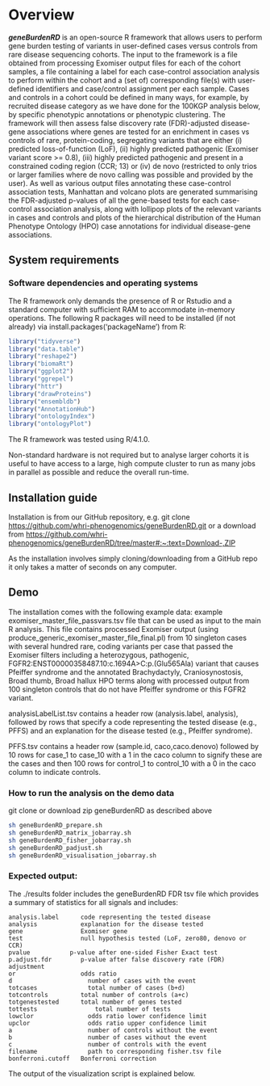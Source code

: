 #  Overview
**_geneBurdenRD_** is an open-source R framework that allows users to perform gene burden testing of variants in user-defined cases versus controls from rare disease sequencing cohorts. The input to the framework is a file obtained from processing Exomiser output files for each of the cohort samples, a file containing a label for each case-control association analysis to perform within the cohort and a (set of) corresponding file(s) with user-defined identifiers and case/control assignment per each sample. Cases and controls in a cohort could be defined in many ways, for example, by recruited disease category as we have done for the 100KGP analysis below, by specific phenotypic annotations or phenotypic clustering. The framework will then assess false discovery rate (FDR)-adjusted disease-gene associations where genes are tested for an enrichment in cases vs controls of rare, protein-coding, segregating variants that are either (i) predicted loss-of-function (LoF), (ii) highly predicted pathogenic (Exomiser variant score >= 0.8), (iii) highly predicted pathogenic and present in a constrained coding region (CCR; 13) or (iv) de novo (restricted to only trios or larger families where de novo calling was possible and provided by the user). As well as various output files annotating these case-control association tests, Manhattan and volcano plots are generated summarising the FDR-adjusted p-values of all the gene-based tests for each case-control association analysis, along with lollipop plots of the relevant variants in cases and controls and plots of the hierarchical distribution of the Human Phenotype Ontology (HPO) case annotations for individual disease-gene associations.

## System requirements
### Software dependencies and operating systems
The R framework only demands the presence of R or Rstudio and a standard computer with sufficient RAM to accommodate in-memory operations. The following R packages will need to be installed (if not already) via install.packages(‘packageName’) from R:

```R
library("tidyverse") 
library("data.table")
library("reshape2")
library("biomaRt")
library("ggplot2") 
library("ggrepel")
library("httr") 
library("drawProteins")
library("ensembldb") 
library("AnnotationHub")
library("ontologyIndex") 
library("ontologyPlot")
```
The R framework was tested using R/4.1.0.

Non-standard hardware is not required but to analyse larger cohorts it is useful to have access to a large, high compute cluster to run as many jobs in parallel as possible and reduce the overall run-time.

## Installation guide
Installation is from our GitHub repository, e.g. git clone https://github.com/whri-phenogenomics/geneBurdenRD.git or a download from https://github.com/whri-phenogenomics/geneBurdenRD/tree/master#:~:text=Download-,ZIP

As the installation involves simply cloning/downloading from a GitHub repo it only takes a matter of seconds on any computer.

## Demo
The installation comes with the following example data:
example exomiser_master_file_passvars.tsv file that can be used as input to the main R analysis. This file contains processed Exomiser output (using produce_generic_exomiser_master_file_final.pl) from 10 singleton cases with several hundred rare, coding variants per case that passed the Exomiser filters including a heterozygous, pathogenic, FGFR2:ENST00000358487.10:c.1694A>C:p.(Glu565Ala) variant that causes Pfeiffer syndrome and the annotated Brachydactyly, Craniosynostosis, Broad thumb, Broad hallux HPO terms along with processed output from 100 singleton controls that do not have Pfeiffer syndrome or this FGFR2 variant.

analysisLabelList.tsv contains a header row (analysis.label, analysis), followed by rows that specify a code representing the tested disease (e.g., PFFS) and an explanation for the disease tested (e.g., Pfeiffer syndrome).

PFFS.tsv contains a header row (sample.id, caco,caco.denovo) followed by 10 rows for case_1 to case_10 with a 1 in the caco column to signify these are the cases and then 100 rows for control_1 to control_10 with a 0 in the caco column to indicate controls.

### How to run the analysis on the demo data

git clone or download zip geneBurdenRD as described above

```bash
sh geneBurdenRD_prepare.sh
sh geneBurdenRD_matrix_jobarray.sh
sh geneBurdenRD_fisher_jobarray.sh
sh geneBurdenRD_padjust.sh
sh geneBurdenRD_visualisation_jobarray.sh
```

### Expected output:

The ./results folder includes the geneBurdenRD FDR tsv file which provides a summary of statistics for all signals and includes:
```
analysis.label      code representing the tested disease
analysis            explanation for the disease tested
gene	            Exomiser gene
test	            null hypothesis tested (LoF, zero80, denovo or CCR)
pvalue		     p-value after one-sided Fisher Exact test
p.adjust.fdr	    p-value after false discovery rate (FDR) adjustment
or	                odds ratio
d	                  number of cases with the event
totcases	          total number of cases (b+d)
totcontrols         total number of controls (a+c)
totgenestested	    total number of genes tested
tottests		        total number of tests
lowclor		          odds ratio lower confidence limit
upclor 		          odds ratio upper confidence limit
a	                  number of controls without the event
b	                  number of cases without the event 
c	                  number of controls with the event 
filename	          path to corresponding fisher.tsv file
bonferroni.cutoff 	Bonferroni correction
```

The output of the visualization script is explained below.


